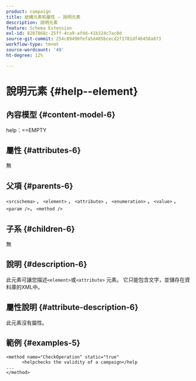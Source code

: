 ```yaml
---
product: campaign
title: 結構元素和屬性 — 說明元素
description: 說明元素
feature: Schema Extension
exl-id: 8207868c-25ff-4ca9-afdd-41b324c7ac0d
source-git-commit: 254c89490fefa5d405bcecd2f1781df46450a873
workflow-type: tm+mt
source-wordcount: '49'
ht-degree: 12%

---
```


# 說明元素 {#help--element}


## 內容模型 {#content-model-6}

help：==EMPTY

## 屬性 {#attributes-6}

無

## 父項 {#parents-6}

`<srcschema>` ， `<element>`   ，   `<attribute>`    ，    `<enumeration>`     ，     `<value>`      ，     `<param />`，      `<method />`

## 子系 {#children-6}

無

## 說明 {#description-6}

此元素可讓您描述`<element>`或`<attribute>`   元素。 它只能包含文字，並儲存在資料庫的XML中。

## 屬性說明 {#attribute-description-6}

此元素沒有屬性。

## 範例 {#examples-5}

```
<method name="CheckOperation" static="true"
      <helpchecks the validity of a campaign</help
...
</method> 
```
